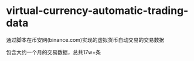 # virtual-currency-automatic-trading-data
通过脚本在币安网(binance.com)实现的虚拟货币自动交易的交易数据

包含大约一个月的交易数据，总共17w+条
